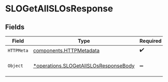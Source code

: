 # SLOGetAllSLOsResponse


## Fields

| Field                                                                                         | Type                                                                                          | Required                                                                                      | Description                                                                                   |
| --------------------------------------------------------------------------------------------- | --------------------------------------------------------------------------------------------- | --------------------------------------------------------------------------------------------- | --------------------------------------------------------------------------------------------- |
| `HTTPMeta`                                                                                    | [components.HTTPMetadata](../../models/components/httpmetadata.md)                            | :heavy_check_mark:                                                                            | N/A                                                                                           |
| `Object`                                                                                      | [*operations.SLOGetAllSLOsResponseBody](../../models/operations/slogetallslosresponsebody.md) | :heavy_minus_sign:                                                                            | The request has succeeded.                                                                    |